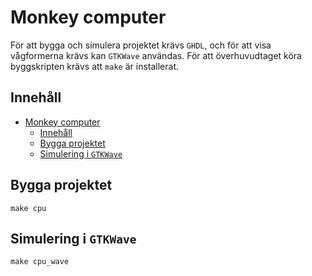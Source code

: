# Monkey computer
För att bygga och simulera projektet krävs `GHDL`, och för att visa vågformerna krävs kan `GTKWave` användas. För att överhuvudtaget köra byggskripten krävs att `make` är installerat.

## Innehåll
- [Monkey computer](#monkey-computer)
  - [Innehåll](#innehåll)
  - [Bygga projektet](#bygga-projektet)
  - [Simulering i `GTKWave`](#simulering-i-gtkwave)


## Bygga projektet
```shell
make cpu
```

## Simulering i `GTKWave`
```shell
make cpu_wave
```